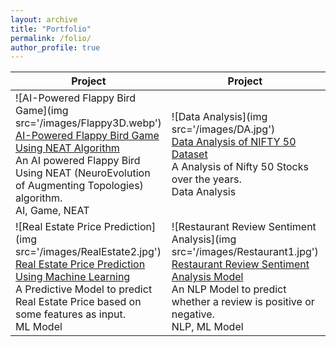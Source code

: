 ```yaml
---
layout: archive
title: "Portfolio"
permalink: /folio/
author_profile: true
---
```


| Project                                                                                  | Project                                                                                  | Project                                                                                  | Project                                                                                  |
|------------------------------------------------------------------------------------------|------------------------------------------------------------------------------------------|------------------------------------------------------------------------------------------|------------------------------------------------------------------------------------------|
| ![AI-Powered Flappy Bird Game](img src='/images/Flappy3D.webp')<br>[AI-Powered Flappy Bird Game Using NEAT Algorithm](/ai/)<br>An AI powered Flappy Bird Using NEAT (NeuroEvolution of Augmenting Topologies) algorithm.<br>AI, Game, NEAT | ![Data Analysis](img src='/images/DA.jpg')<br>[Data Analysis of NIFTY 50 Dataset](/ds/)<br>A Analysis of Nifty 50 Stocks over the years.<br>Data Analysis | ![Energy Consumption Model](img src='/images/Energy2.jpg')<br>[Energy Consumption Model](/ec/)<br>A Predictive Model to predict Energy Consumption based on some features as input.<br>ML Model | ![NIFTY-50 Model](img src='/images/nift50epg.jpg')<br>[NIFTY-50 Model](/n50/)<br>A Predictive Model to predict Nifty-50 Stock.<br>ML Model |
| ![Real Estate Price Prediction](img src='/images/RealEstate2.jpg')<br>[Real Estate Price Prediction Using Machine Learning](/re/)<br>A Predictive Model to predict Real Estate Price based on some features as input.<br>ML Model | ![Restaurant Review Sentiment Analysis](img src='/images/Restaurant1.jpg')<br>[Restaurant Review Sentiment Analysis Model](/rs/)<br>An NLP Model to predict whether a review is positive or negative.<br>NLP, ML Model |                                                                                          |                                                                                          |

